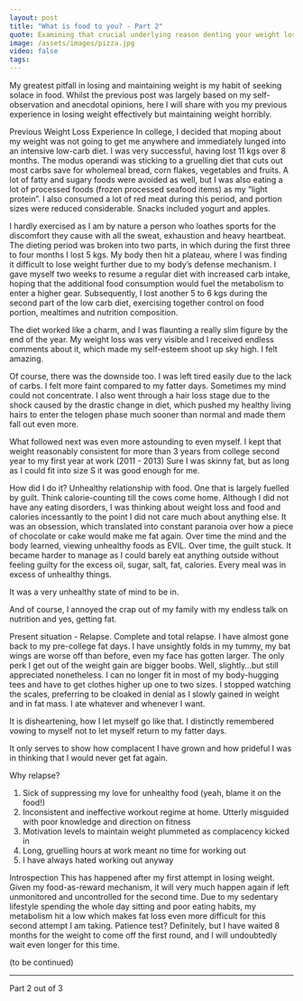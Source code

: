```yaml
---
layout: post
title: "What is food to you? - Part 2"
quote: Examining that crucial underlying reason denting your weight loss progression.
image: /assets/images/pizza.jpg
video: false
tags: 
---
```


My greatest pitfall in losing and maintaining weight is my habit of seeking solace in food.
Whilst the previous post was largely based on my self-observation and anecdotal opinions, here I will share with you my previous experience in losing weight effectively but maintaining weight horribly.

Previous Weight Loss Experience 
In college, I decided that moping about my weight was not going to get me anywhere and immediately lunged into an intensive low-carb diet.
I was very successful, having lost 11 kgs over 8 months. The modus operandi was sticking to a gruelling diet that cuts out most carbs save for wholemeal bread, corn flakes, vegetables and fruits. A lot of fatty and sugary foods were avoided as well, but I was also eating a lot of processed foods (frozen processed seafood items) as my “light protein”. I also consumed a lot of red meat during this period, and portion sizes were reduced considerable. Snacks included yogurt and apples.

I hardly exercised as I am by nature a person who loathes sports for the discomfort they cause with all the sweat, exhaustion and heavy heartbeat. The dieting period was broken into two parts, in which during the first three to four months I lost 5 kgs. My body then hit a plateau, where I was finding it difficult to lose weight further due to my body’s defense mechanism. I gave myself two weeks to resume a regular diet with increased carb intake, hoping that the additional food consumption would fuel the metabolism to enter a higher gear.
Subsequently, I lost another 5 to 6 kgs during the second part of the low carb diet, exercising together control on food portion, mealtimes and nutrition composition.

The diet worked like a charm, and I was flaunting a really slim figure by the end of the year. My weight loss was very visible and I received endless comments about it, which made my self-esteem shoot up sky high. I felt amazing.

Of course, there was the downside too. I was left tired easily due to the lack of carbs. I felt more faint compared to my fatter days. Sometimes my mind could not concentrate.
I also went through a hair loss stage due to the shock caused by the drastic change in diet, which pushed my healthy living hairs to enter the telogen phase much sooner than normal and made them fall out even more. 

What followed next was even more astounding to even myself. I kept that weight reasonably consistent for more than 3 years from college second year to my first year at work (2011 - 2013)
Sure I was skinny fat, but as long as I could fit into size S it was good enough for me.
 
How did I do it?
Unhealthy relationship with food. One that is largely fuelled by guilt. 
Think calorie-counting till the cows come home. 
Although I did not have any eating disorders, I was thinking about weight loss and food and calories incessantly to the point I did not care much about anything else. It was an obsession, which translated into constant paranoia over how a piece of chocolate or cake would make me fat again. 
Over time the mind and the body learned, viewing unhealthy foods as EVIL. Over time, the guilt stuck. It became harder to manage as I could barely eat anything outside without feeling guilty for the excess oil, sugar, salt, fat, calories. Every meal was in excess of unhealthy things. 

It was a very unhealthy state of mind to be in.

And of course, I annoyed the crap out of my family with my endless talk on nutrition and yes, getting fat.

Present situation - Relapse. 
Complete and total relapse. I have almost gone back to my pre-college fat days.
I have unsightly folds in my tummy, my bat wings are worse off than before, even my face has gotten larger.
The only perk I get out of the weight gain are bigger boobs. Well, slightly…but still appreciated nonetheless. 
I can no longer fit in most of my body-hugging tees and have to get clothes higher up one to two sizes. I stopped watching the scales, preferring to be cloaked in denial as I slowly gained in weight and in fat mass. I ate whatever and whenever I want. 

It is disheartening, how I let myself go like that. I distinctly remembered vowing to myself not to let myself return to my fatter days.

It only serves to show how complacent I have grown and how prideful I was in thinking that I would never get fat again.

Why relapse? 
1. Sick of suppressing my love for unhealthy food (yeah, blame it on the food!)
2. Inconsistent and ineffective workout regime at home. Utterly misguided with poor knowledge and direction on fitness 
3. Motivation levels to maintain weight plummeted as complacency kicked in
4. Long, gruelling hours at work meant no time for working out
5. I have always hated working out anyway

Introspection
This has happened after my first attempt in losing weight. Given my food-as-reward mechanism, it will very much happen again if left unmonitored and uncontrolled for the second time.
Due to my sedentary lifestyle spending the whole day sitting and poor eating habits, my metabolism hit a low which makes fat loss even more difficult for this second attempt I am taking.
Patience test? Definitely, but I have waited 8 months for the weight to come off the first round, and I will undoubtedly wait even longer for this time.

(to be continued)

-----
Part 2 out of 3

